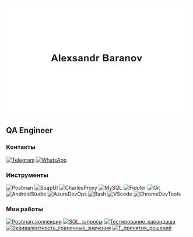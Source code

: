 ![Header](https://github.com/alexsandr10/alexsandr10/blob/main/assets/header.png)

## QA Engineer

### Контакты
[![Telegram](https://img.shields.io/badge/-Telegram-e5ebdd?style=for-the-badge&logo=Telegram&logoColor=)](https://t.me/AlexB_9710)
[![WhatsApp](https://img.shields.io/badge/-WhatsApp-e5ebdd?style=for-the-badge&logo=WhatsApp&logoColor=)](https://wa.me/79273904078)

### Инструменты
![Postman](https://img.shields.io/badge/-Postman-e5ebdd?style=for-the-badge&logo=Postman&logoColor=)
![SoapUI](https://img.shields.io/badge/-SoapUI-e5ebdd?style=for-the-badge&logo=SoapUI&logoColor=)
![CharlesProxy](https://img.shields.io/badge/-CharlesProxy-e5ebdd?style=for-the-badge&logo=CharlesProxy&logoColor=)
![MySQL](https://img.shields.io/badge/-MySQL-e5ebdd?style=for-the-badge&logo=MySQL&logoColor=)
![Fiddler](https://img.shields.io/badge/-Fiddler-e5ebdd?style=for-the-badge&logo=Fiddler&logoColor=)
![Git](https://img.shields.io/badge/-Git-e5ebdd?style=for-the-badge&logo=Git&logoColor=)
![AndroidStudio](https://img.shields.io/badge/-AndroidStudio-e5ebdd?style=for-the-badge&logo=AndroidStudio&logoColor=)
![AzureDevOps](https://img.shields.io/badge/-AzureDevOps-e5ebdd?style=for-the-badge&logo=AzureDevOps&logoColor=)
![Bash](https://img.shields.io/badge/-Bash-e5ebdd?style=for-the-badge&logo=Bash&logoColor=)
![VScode](https://img.shields.io/badge/-VScode-e5ebdd?style=for-the-badge&logo=VScode&logoColor=)
![ChromeDevTools](https://img.shields.io/badge/-ChromeDevTools-e5ebdd?style=for-the-badge&logo=ChromeDevTools&logoColor=)

### Мои работы
[![Postman_коллекции](https://img.shields.io/badge/-Postman_коллекции-e5ebdd?style=for-the-badge&logo=Postman&logoColor=)](https://api.postman.com/collections/19388171-09d457d2-42a0-43ea-becd-21b15f1d5216?access_key=PMAT-01HJJ7K1DPF6N80RGPGDW5ZR2Q)
[![SQL_запросы](https://img.shields.io/badge/-SQL_запросы-e5ebdd?style=for-the-badge&logo=MySQL&logoColor=)](https://drive.google.com/file/d/1SJi3l2XYCTY8FqB8oQevPZV0_oNwnkbp/view?usp=drive_link)
[![Тестирование_карандаша](https://img.shields.io/badge/-Тестирование_карандаша-e5ebdd?style=for-the-badge&logo=&logoColor=)](https://drive.google.com/file/d/1lngnZMtjcKaec_GRzn99KzD0OeRKLuZQ/view?usp=drive_link)
[![Эквивалентность_граничные_значения](https://img.shields.io/badge/-Эквивалентность_граничные_значения-e5ebdd?style=for-the-badge&logo=&logoColor=)](https://docs.google.com/spreadsheets/d/1IEfFykxwAQwSZGG-uyD_zDExTCLA-fR0/edit?usp=drive_link&ouid=111722130251341358650&rtpof=true&sd=true)
[![Т_принятия_решений](https://img.shields.io/badge/-Т_принятия_решений-e5ebdd?style=for-the-badge&logo=&logoColor=)](https://docs.google.com/spreadsheets/d/1Wy4sOXoUJeebk2O5jCk8U_oUddMFV-9w/edit?usp=drive_link&ouid=111722130251341358650&rtpof=true&sd=true)